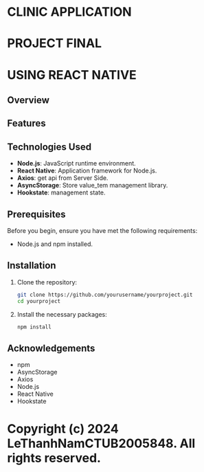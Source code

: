 # CLINIC APPLICATION

# PROJECT FINAL

# USING REACT NATIVE

## Overview

## Features

## Technologies Used

- **Node.js**: JavaScript runtime environment.
- **React Native**: Application framework for Node.js.
- **Axios**: get api from Server Side.
- **AsyncStorage**: Store value_tem management library.
- **Hookstate**: management state.

## Prerequisites

Before you begin, ensure you have met the following requirements:

- Node.js and npm installed.

## Installation

1. Clone the repository:

   ```bash
   git clone https://github.com/yourusername/yourproject.git
   cd yourproject
   ```

2. Install the necessary packages:

   ```bash
   npm install
   ```

## Acknowledgements

- npm
- AsyncStorage
- Axios
- Node.js
- React Native
- Hookstate

# Copyright (c) 2024 LeThanhNamCTUB2005848. All rights reserved.
